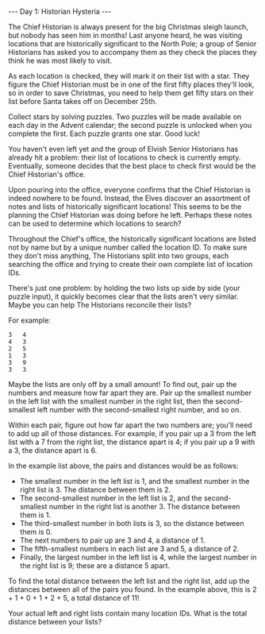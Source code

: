 --- Day 1: Historian Hysteria ---

The Chief Historian is always present for the big Christmas sleigh launch, but 
nobody has seen him in months! Last anyone heard, he was visiting locations that 
are historically significant to the North Pole; a group of Senior Historians has 
asked you to accompany them as they check the places they think he was most 
likely to visit.

As each location is checked, they will mark it on their list with a star. They 
figure the Chief Historian must be in one of the first fifty places they'll 
look, so in order to save Christmas, you need to help them get fifty stars on 
their list before Santa takes off on December 25th.

Collect stars by solving puzzles. Two puzzles will be made available on each 
day in the Advent calendar; the second puzzle is unlocked when you complete the 
first. Each puzzle grants one star. Good luck!

You haven't even left yet and the group of Elvish Senior Historians has already 
hit a problem: their list of locations to check is currently empty. Eventually, 
someone decides that the best place to check first would be the Chief Historian's office.

Upon pouring into the office, everyone confirms that the Chief Historian is 
indeed nowhere to be found. Instead, the Elves discover an assortment of notes 
and lists of historically significant locations! This seems to be the planning 
the Chief Historian was doing before he left. Perhaps these notes can be used 
to determine which locations to search?

Throughout the Chief's office, the historically significant locations are listed 
not by name but by a unique number called the location ID. To make sure they 
don't miss anything, The Historians split into two groups, each searching the 
office and trying to create their own complete list of location IDs.

There's just one problem: by holding the two lists up side by side (your puzzle 
input), it quickly becomes clear that the lists aren't very similar. Maybe you 
can help The Historians reconcile their lists?

For example:
```
3   4
4   3
2   5
1   3
3   9
3   3
```

Maybe the lists are only off by a small amount! To find out, pair up the numbers 
and measure how far apart they are. Pair up the smallest number in the left 
list with the smallest number in the right list, then the second-smallest left 
number with the second-smallest right number, and so on.

Within each pair, figure out how far apart the two numbers are; you'll need to 
add up all of those distances. For example, if you pair up a 3 from the left 
list with a 7 from the right list, the distance apart is 4; if you pair up a 9 
with a 3, the distance apart is 6.

In the example list above, the pairs and distances would be as follows:

* The smallest number in the left list is 1, and the smallest number in the 
  right list is 3. The distance between them is 2.
* The second-smallest number in the left list is 2, and the second-smallest 
  number in the right list is another 3. The distance between them is 1.
* The third-smallest number in both lists is 3, so the distance between them 
  is 0.
* The next numbers to pair up are 3 and 4, a distance of 1.
* The fifth-smallest numbers in each list are 3 and 5, a distance of 2.
* Finally, the largest number in the left list is 4, while the largest number 
  in the right list is 9; these are a distance 5 apart.

To find the total distance between the left list and the right list, add up the 
distances between all of the pairs you found. In the example above, this is 
2 + 1 + 0 + 1 + 2 + 5, a total distance of 11!

Your actual left and right lists contain many location IDs. What is the total 
distance between your lists?

